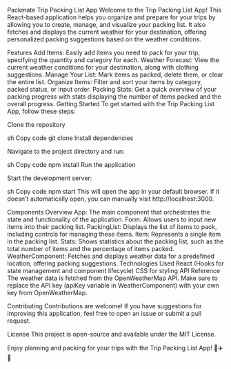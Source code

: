 Packmate Trip Packing List App
Welcome to the Trip Packing List App! This React-based application helps you organize and prepare for your trips by allowing you to create, manage, and visualize your packing list. It also fetches and displays the current weather for your destination, offering personalized packing suggestions based on the weather conditions.

Features
Add Items: Easily add items you need to pack for your trip, specifying the quantity and category for each.
Weather Forecast: View the current weather conditions for your destination, along with clothing suggestions.
Manage Your List: Mark items as packed, delete them, or clear the entire list.
Organize Items: Filter and sort your items by category, packed status, or input order.
Packing Stats: Get a quick overview of your packing progress with stats displaying the number of items packed and the overall progress.
Getting Started
To get started with the Trip Packing List App, follow these steps:

Clone the repository

sh
Copy code
git clone <repository-url>
Install dependencies

Navigate to the project directory and run:

sh
Copy code
npm install
Run the application

Start the development server:

sh
Copy code
npm start
This will open the app in your default browser. If it doesn't automatically open, you can manually visit http://localhost:3000.

Components Overview
App: The main component that orchestrates the state and functionality of the application.
Form: Allows users to input new items into their packing list.
PackingList: Displays the list of items to pack, including controls for managing these items.
Item: Represents a single item in the packing list.
Stats: Shows statistics about the packing list, such as the total number of items and the percentage of items packed.
WeatherComponent: Fetches and displays weather data for a predefined location, offering packing suggestions.
Technologies Used
React (Hooks for state management and component lifecycle)
CSS for styling
API Reference
The weather data is fetched from the OpenWeatherMap API. Make sure to replace the API key (apiKey variable in WeatherComponent) with your own key from OpenWeatherMap.

Contributing
Contributions are welcome! If you have suggestions for improving this application, feel free to open an issue or submit a pull request.

License
This project is open-source and available under the MIT License.

Enjoy planning and packing for your trips with the Trip Packing List App! 🚞✈️🚀





